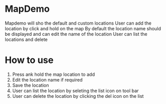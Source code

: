 # MapDemo
Mapdemo will sho the default and custom locations
User can add the location by click and hold on the map
By default the location name should be displayed and can edit the name of the location
User can list the locations and delete

# How to use
1. Press ank hold the map location to add
2. Edit the location name if required
3. Save the location
4. User can list the location by seleting the list icon on tool bar
5. User can delete the location by clicking the del icon on the list

